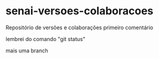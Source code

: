 # senai-versoes-colaboracoes
Repositório de versões e colaborações
primeiro comentário

lembrei do comando "git status"

mais uma branch

